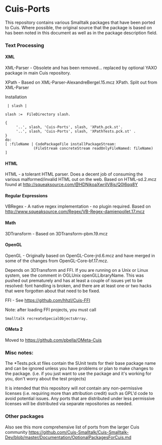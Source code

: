 Cuis-Ports
==========

This repository contains various Smalltalk packages that have been ported to Cuis.  Where possible, the original source that the package is based on has been noted in this document as well as in the package description field.

### Text Processing

#### XML

XML-Parser - Obsolete and has been removed... replaced by optional YAXO package in main Cuis repository.

XPath - Based on XML-Parser-AlexandreBergel.15.mcz XPath.  Split out from XML-Parser

Installation

     | slash |

    slash :=  FileDirectory slash.

    {
         '..', slash, 'Cuis-Ports', slash, 'XPath.pck.st'.
         '..', slash, 'Cuis-Ports', slash, 'XPathTests.pck.st' .
    }
    do:
    [ :fileName | CodePackageFile installPackageStream:
                 (FileStream concreteStream readOnlyFileNamed: fileName)
    ]    

	 
#### HTML

HTML - a tolerant HTML parser.  Does a decent job of consuming the various malformed/invalid HTML out on the web.  Based on HTML-sd.2.mcz found at http://squeaksource.com/@HDNjkoaXwriIV8js/Q0l6qq8Y


#### Regular Expressions

VBRegex - A native regex implementation - no plugin required.
Based on http://www.squeaksource.com/Regex/VB-Regex-damienpollet.17.mcz


#### Math


3DTransform - Based on 3DTransform-pbm.19.mcz


#### OpenGL

OpenGL - Originally based on OpenGL-Core-jrd.6.mcz and have merged in some of the changes from OpenGL-Core-bf.17.mcz.  

Depends on 3DTransform and FFI.  If you are running on a Unix or Linux system, see the comment in OGLUnix openGLLibraryName. This was pushed out prematurely and has at least a couple of issues yet to be resolved: font handling is broken, and there are at least one or two hacks that were forgotten about that need to be fixed. 

FFI - See https://github.com/hhzl/Cuis-FFI

Note: after loading FFI projects, you must call 
    
	Smalltalk recreateSpecialObjectsArray.
	

#### OMeta 2

Moved to https://github.com/pbella/OMeta-Cuis

### Misc notes: 


The *Tests.pck.st files contain the SUnit tests for their base package name and can be ignored unless you have problems or plan to make changes to the package.  (i.e. if you just want to use the package and it's working for you, don't worry about the test projects)

It is intended that this repository will *not* contain any non-permissive licenses (i.e. requiring more than attribution credit) such as GPL'd code to avoid potential issues.  Any ports that are distributed under less permissive licenses will be distributed via separate repositories as needed.


### Other packages

Also see this more comprehensive list of ports from the larger Cuis community
https://github.com/Cuis-Smalltalk/Cuis-Smalltalk-Dev/blob/master/Documentation/OptionalPackagesForCuis.md
